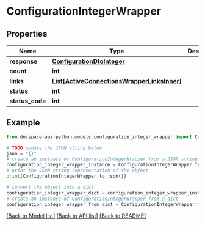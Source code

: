 # ConfigurationIntegerWrapper

## Properties

Name | Type | Description | Notes
------------ | ------------- | ------------- | -------------
**response** | [**ConfigurationDtoInteger**](ConfigurationDtoInteger.md) |  | [optional] 
**count** | **int** |  | [optional] 
**links** | [**List[ActiveConnectionsWrapperLinksInner]**](ActiveConnectionsWrapperLinksInner.md) |  | [optional] 
**status** | **int** |  | [optional] 
**status_code** | **int** |  | [optional] 

## Example

```python
from docspace-api-python.models.configuration_integer_wrapper import ConfigurationIntegerWrapper

# TODO update the JSON string below
json = "{}"
# create an instance of ConfigurationIntegerWrapper from a JSON string
configuration_integer_wrapper_instance = ConfigurationIntegerWrapper.from_json(json)
# print the JSON string representation of the object
print(ConfigurationIntegerWrapper.to_json())

# convert the object into a dict
configuration_integer_wrapper_dict = configuration_integer_wrapper_instance.to_dict()
# create an instance of ConfigurationIntegerWrapper from a dict
configuration_integer_wrapper_from_dict = ConfigurationIntegerWrapper.from_dict(configuration_integer_wrapper_dict)
```
[[Back to Model list]](../README.md#documentation-for-models) [[Back to API list]](../README.md#documentation-for-api-endpoints) [[Back to README]](../README.md)


